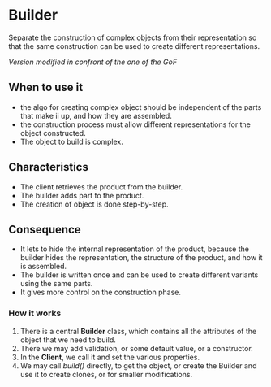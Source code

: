 # Builder

Separate the construction of complex objects from their representation so that
the same construction can be used to create different representations.

_Version modified in confront of the one of the GoF_

## When to use it

* the algo for creating complex object should be independent of the parts that
make ii up, and how they are assembled.
* the construction process must allow different representations for the object
constructed.
* The object to build is complex.

## Characteristics

* The client retrieves the product from the builder.
* The builder adds part to the product.
* The creation of object is done step-by-step.

## Consequence

* It lets to hide the internal representation of the product, because the 
builder hides the representation, the structure of the product, and how it is
assembled.
* The builder is written once and can be used to create different variants
using the same parts.
* It gives more control on the construction phase.

### How it works

1. There is a central __Builder__ class, which contains all the attributes of
the object that we need to build.
2. There we may add validation, or some default value, or a constructor.
3. In the __Client__, we call it and set the various properties.
4. We may call _build()_ directly, to get the object, or create the Builder
and use it to create clones, or for smaller modifications.

